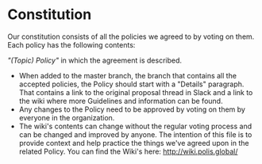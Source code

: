 
# Constitution
Our constitution consists of all the policies we agreed to by voting on them.   
Each policy has the following contents:  

_"(Topic) Policy"_ in which the agreement is described. 
   * When added to the master branch, the branch that contains all the accepted policies, the Policy should start with a "Details" paragraph. That contains a link to the original proposal thread in Slack and a link to the wiki where more Guidelines and information can be found.
   * Any changes to the Policy need to be approved by voting on them by everyone in the organization.
   * The wiki's contents can change without the regular voting process and can be changed and improved by anyone. The intention of this file is to provide context and help practice the things we've agreed upon in the related Policy. You can find the Wiki's here: http://wiki.polis.global/ 
 
 
